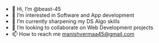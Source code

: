 - 👋 Hi, I’m @beast-45
- 👀 I’m interested in Software and App development
- 🌱 I’m currently sharpening my DS Algo skills
- 💞️ I’m looking to collaborate on Web Development projects
- 📫 How to reach me manishvermaa45@gmail.com

<!---
beast-45/beast-45 is a ✨ special ✨ repository because its `README.md` (this file) appears on your GitHub profile.
You can click the Preview link to take a look at your changes.
--->
